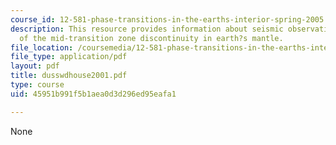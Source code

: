```yaml
---
course_id: 12-581-phase-transitions-in-the-earths-interior-spring-2005
description: This resource provides information about seismic observations of splitting
  of the mid-transition zone discontinuity in earth?s mantle.
file_location: /coursemedia/12-581-phase-transitions-in-the-earths-interior-spring-2005/45951b991f5b1aea0d3d296ed95eafa1_dusswdhouse2001.pdf
file_type: application/pdf
layout: pdf
title: dusswdhouse2001.pdf
type: course
uid: 45951b991f5b1aea0d3d296ed95eafa1

---
```

None